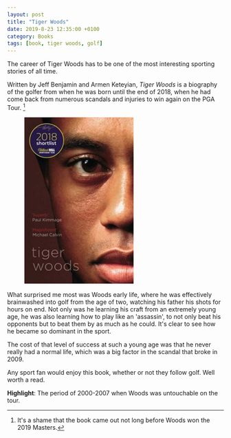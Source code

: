 ```yaml
---
layout: post
title: "Tiger Woods"
date: 2019-8-23 12:35:00 +0100
category: Books
tags: [book, tiger woods, golf]
---
```


The career of Tiger Woods has to be one of the most interesting sporting stories of all time. 

Written by Jeff Benjamin and Armen Keteyian, _Tiger Woods_ is a biography of the golfer from when he was born until the end of 2018, when he had come back from numerous scandals and injuries to win again on the PGA Tour. [^1]
 
<figure>
	<img src="/images/2019/8/tiger-woods.png" width="254" />
</figure>

What surprised me most was Woods early life, where he was effectively brainwashed into golf from the age of two, watching his father his shots for hours on end. Not only was he learning his craft from an extremely young age, he was also learning how to play like an 'assassin', to not only beat his opponents but to beat them by as much as he could. It's clear to see how he became so dominant in the sport. 

The cost of that level of success at such a young age was that he never really had a normal life, which was a big factor in the scandal that broke in 2009.

Any sport fan would enjoy this book, whether or not they follow golf. Well worth a read.

**Highlight**: The period of 2000-2007 when Woods was untouchable on the tour.

[^1]:It's a shame that the book came out not long before Woods won the 2019 Masters. 